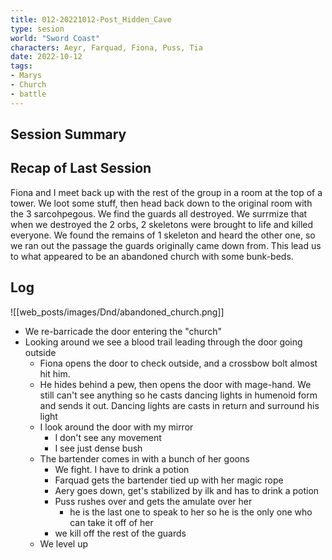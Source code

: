 ```yaml
---
title: 012-20221012-Post_Hidden_Cave
type: sesion
world: "Sword Coast"
characters: Aeyr, Farquad, Fiona, Puss, Tia
date: 2022-10-12
tags: 
- Marys
- Church
- battle
---
```


## Session Summary

## Recap of Last Session

Fiona and I meet back up with the rest of the group in a room at the top of a tower. We loot some stuff, then head back down to the original room with the 3 sarcohpegous. We find the guards all destroyed. We surrmize that when we destroyed the 2 orbs, 2 skeletons were brought to life and killed everyone. We found the remains of 1 skeleton and heard the other one, so we ran out the passage the guards originally came down from. This lead us to what appeared to be an abandoned church with some bunk-beds. 

## Log

![[web_posts/images/Dnd/abandoned_church.png]]
* We re-barricade the door entering the "church"
* Looking around we see a blood trail leading through the door going outside
	* Fiona opens the door to check outside, and a crossbow bolt almost hit him.
	* He hides behind a pew, then opens the door with mage-hand. We still can't see anything so he casts dancing lights in humenoid form and sends it out. Dancing lights are casts in return and surround his light
	* I look around the door with my mirror
		* I don't see any movement
		* I see just dense bush
	* The bartender comes in with a bunch of her goons
		* We fight. I have to drink a potion
		* Farquad gets the bartender tied up with her magic rope
		* Aery goes down, get's stabilized by ilk and has to drink a potion
		* Puss rushes over and gets the amulate over her
			*  he is the last one to speak to her so he is the only one who can take it off of her
		* we kill off the rest of the guards
	* We level up